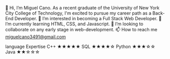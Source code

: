 👋 Hi, I’m Miguel Cano. As a recent graduate of the University of New York City College of Technology, I'm excited to pursue my career path as a Back-End Developer.
👀 I’m interested in becoming a Full Stack Web Developer.
🌱 I’m currently learning HTML, CSS, and Javascript. 
💞️ I’m looking to collaborate on any early stage in web-development.
📫 How to reach me miguelcano3491@gmail.com

language	Expertise
C++	      ★★★★★
SQL	      ★★★★☆
Python	  ★★★☆☆
Java 	    ★★☆☆☆
